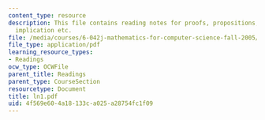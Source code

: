 ```yaml
---
content_type: resource
description: This file contains reading notes for proofs, propositions, proving an
  implication etc.
file: /media/courses/6-042j-mathematics-for-computer-science-fall-2005/4f569e604a18133ca025a28754fc1f09_ln1.pdf
file_type: application/pdf
learning_resource_types:
- Readings
ocw_type: OCWFile
parent_title: Readings
parent_type: CourseSection
resourcetype: Document
title: ln1.pdf
uid: 4f569e60-4a18-133c-a025-a28754fc1f09
---
```

